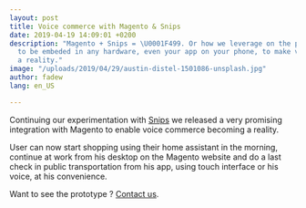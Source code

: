 ```yaml
---
layout: post
title: Voice commerce with Magento & Snips
date: 2019-04-19 14:09:01 +0200
description: "Magento + Snips = \U0001F499. Or how we leverage on the power of Snips
  to be embeded in any hardware, even your app on your phone, to make voice commerce
  a reality."
image: "/uploads/2019/04/29/austin-distel-1501086-unsplash.jpg"
author: fadew
lang: en_US

---
```

Continuing our experimentation with [Snips](http://snips.ai) we released a very promising integration with Magento to enable voice commerce becoming a reality.

User can now start shopping using their home assistant in the morning, continue at work from his desktop on the Magento website and do a last check in public transportation from his app, using touch interface or his voice, at his convenience.

Want to see the prototype ? [Contact us](mailto:fabrice.dewasmes@smile.eu).
